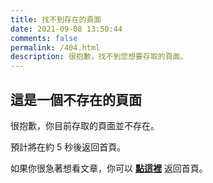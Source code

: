 ```yaml
---
title: 找不到存在的頁面
date: 2021-09-08 13:50:44
comments: false
permalink: /404.html
description: 很抱歉，找不到您想要存取的頁面。
---
```


## 這是一個不存在的頁面

很抱歉，你目前存取的頁面並不存在。

預計將在約 <span id="timeout">5</span> 秒後返回首頁。

如果你很急著想看文章，你可以 **[點這裡](https://yinghao1019.github.io/)** 返回首頁。

<script>
let countTime = 5;

function count() {
  
  document.getElementById('timeout').textContent = countTime;
  countTime -= 1;
  if(countTime === 0){
    location.href = 'https://yinghao1019.github.io/';
  }
  setTimeout(() => {
    count();
  }, 1000);
}

count();
</script>